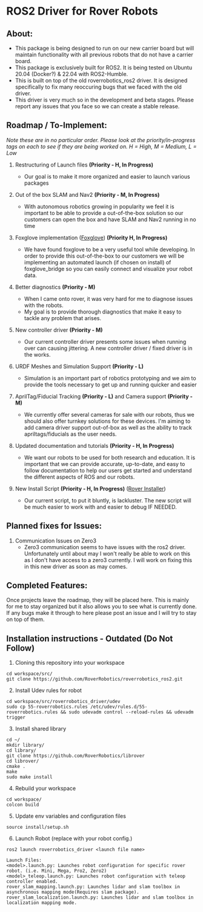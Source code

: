 # ROS2 Driver for Rover Robots
## About:
- This package is being designed to run on our new carrier board but will maintain functionality with all previous robots that do not have a carrier board.
- This package is exclusively built for ROS2. It is being tested on Ubuntu 20.04 (Docker?) & 22.04 with ROS2-Humble.
- This is built on top of the old roverrobotics_ros2 driver. It is designed specifically to fix many reoccuring bugs that we faced with the old driver.
- This driver is very much so in the development and beta stages. Please report any issues that you face so we can create a stable release.

## Roadmap / To-Implement:
*Note these are in no particular order. Please look at the priority/in-progress tags on each to see if they are being worked on. H = High, M = Medium, L = Low*

1) Restructuring of Launch files **(Priority - H, In Progress)**
	- Our goal is to make it more organized and easier to launch various packages
2) Out of the box SLAM and Nav2 **(Priority - M, In Progress)**
	- With autonomous robotics growing in popularity we feel it is important to be able to provide a out-of-the-box solution so our customers can open the box and have SLAM and Nav2 running in no time
3) Foxglove implementation ([Foxglove](https://foxglove.dev/)) **(Priority H, In Progress)**
	- We have found foxglove to be a very useful tool while developing. In order to provide this out-of-the-box to our customers we will be implementing an automated launch (if chosen on install) of foxglove_bridge so you can easily connect and visualize your robot data.
4) Better diagnostics **(Priority - M)**
	- When I came onto rover, it was very hard for me to diagnose issues with the robots.
	- My goal is to provide thorough diagnostics that make it easy to tackle any problem that arises.
5) New controller driver **(Priority - M)**
	- Our current controller driver presents some issues when running over can causing jittering. A new controller driver / fixed driver is in the works.
6) URDF Meshes and Simulation Support **(Priority - L)**
	- Simulation is an important part of robotics prototyping and we aim to provide the tools necessary to get up and running quicker and easier
	
7) AprilTag/Fiducial Tracking **(Priority - L)** and Camera support **(Priority - M)**
	- We currently offer several cameras for sale with our robots, thus we should also offer turnkey solutions for these devices. I'm aiming to add camera driver support out-of-box as well as the ability to track apriltags/fiducials as the user needs.
8) Updated documentation and tutorials **(Priority - H, In Progress)**
	- We want our robots to be used for both research and education. It is important that we can provide accurate, up-to-date, and easy to follow documentation to help our users get started and understand the different aspects of ROS and our robots.
9) New Install Script **(Priority - H, In Progress)** ([Rover Installer](https://github.com/jackarivera/rover_install))
	- Our current script, to put it bluntly, is lackluster. The new script will be much easier to work with and easier to debug IF NEEDED.

## Planned fixes for Issues:
1) Communication Issues on Zero3
	- Zero3 communication seems to have issues with the ros2 driver. Unfortunately until about may I won't really be able to work on this as I don't have access to a zero3 currently. I will work on fixing this in this new driver as soon as may comes.

## Completed Features:
Once projects leave the roadmap, they will be placed here. This is mainly for me to stay organized but it also allows you to see what is currently done. If any bugs make it through to here please post an issue and I will try to stay on top of them.

## Installation instructions - Outdated (Do Not Follow)

1. Cloning this repository into your workspace
```
cd workspace/src/
git clone https://github.com/RoverRobotics/roverrobotics_ros2.git
```
2. Install Udev rules for robot
```
cd workspace/src/roverrobotics_driver/udev
sudo cp 55-roverrobotics.rules /etc/udev/rules.d/55-roverrobotics.rules && sudo udevadm control --reload-rules && udevadm trigger
```
3. Install shared library
``` 
cd ~/
mkdir library/
cd library/
git clone https://github.com/RoverRobotics/librover
cd librover/
cmake .
make
sudo make install 
```
4. Rebuild your workspace
```
cd workspace/
colcon build
```
5. Update env variables and configuration files 
```
source install/setup.sh
```
6. Launch Robot (replace <launch file name> with your robot config.)
```
ros2 launch roverrobotics_driver <launch file name>
```
  ```
  Launch Files:
  <model>.launch.py: Launches robot configuration for specific rover robot. (i.e. Mini, Mega, Pro2, Zero2)
  <model>_teleop.launch.py: Launches robot configuration with teleop controller enabled.
  rover_slam_mapping.launch.py: Launches lidar and slam toolbox in asynchronous mapping mode(Requires slam package).
  rover_slam_localization.launch.py: Launches lidar and slam toolbox in localization mapping mode.
  ```
